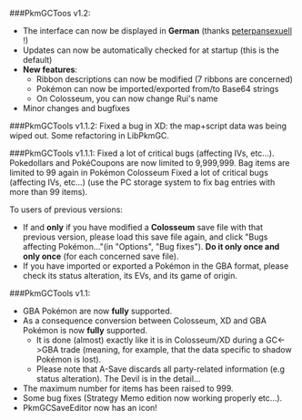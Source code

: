 ###PkmGCToos v1.2:
* The interface can now be displayed in **German** (thanks [peterpansexuell](http://www.smogon.com/forums/members/peterpansexuell.158307/) !)
* Updates can now be automatically checked for at startup (this is the default)
* **New features**:
	* Ribbon descriptions can now be modified (7 ribbons are concerned)
	* Pokémon can now be imported/exported from/to Base64 strings
	* On Colosseum, you can now change Rui's name
* Minor changes and bugfixes

###PkmGCTools v1.1.2:
Fixed a bug in XD: the map+script data was being wiped out.
Some refactoring in LibPkmGC.

###PkmGCTools v1.1.1:
Fixed a lot of critical bugs (affecting IVs, etc...). Pokedollars and PokéCoupons are now limited to 9,999,999. Bag items are limited to 99 again in Pokémon Colosseum Fixed a lot of critical bugs (affecting IVs, etc...)
(use the PC storage system to fix bag entries with more than 99 items).

To users of previous versions:
* If and **only** if you have modified a **Colosseum** save file with that previous version, please load this save file again, 
and click "Bugs affecting Pokémon..."(in "Options", "Bug fixes"). **Do it only once and only once** (for each concerned save file).
* If you have imported or exported a Pokémon in the GBA format, please check its status alteration, its EVs, and its game of origin. 

###PkmGCTools v1.1:
* GBA Pokémon are now **fully** supported.
* As a consequence conversion between Colosseum, XD and GBA Pokémon is now **fully** supported. 
	* It is done (almost) exactly like it is in Colosseum/XD during a GC<->GBA trade (meaning, for example, that the data specific to shadow Pokémon is lost).
	* Please note that A-Save discards all party-related information (e.g status alteration). The Devil is in the detail...
* The maximum number for items has been raised to 999.
* Some bug fixes (Strategy Memo edition now working properly etc...).
* PkmGCSaveEditor now has an icon!